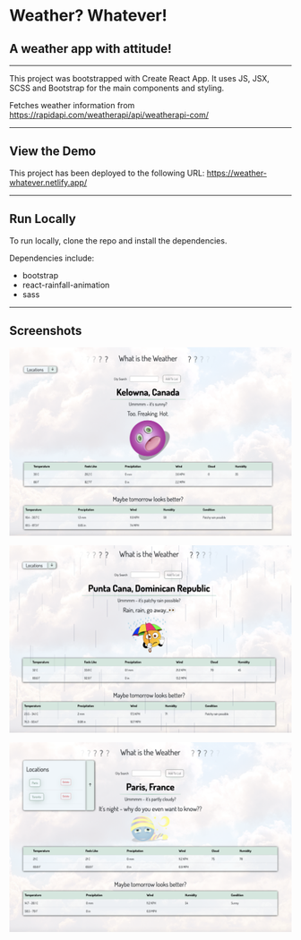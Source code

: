 # Weather? Whatever!

## A weather app with attitude!
---

This project was bootstrapped with Create React App. It uses JS, JSX, SCSS and Bootstrap for the main components and styling.

Fetches weather information from https://rapidapi.com/weatherapi/api/weatherapi-com/

---


## View the Demo

This project has been deployed to the following URL: 
https://weather-whatever.netlify.app/

---

## Run Locally

To run locally, clone the repo and install the dependencies.

Dependencies include:

- bootstrap
- react-rainfall-animation
- sass

---

## Screenshots

![Weather Whatever Screenshot 1](https://github.com/NadyaCodes/weather-whatever-js/blob/a63c9653f7d229ebfeb487efeda6d65085fc5239/docs/weather-whatever-screenshot-1.png?raw=true)

![Weather Whatever Screenshot 2](https://github.com/NadyaCodes/weather-whatever-js/blob/a63c9653f7d229ebfeb487efeda6d65085fc5239/docs/weather-whatever-screenshot-2.png?raw=true)

![Weather Whatever Screenshot 3](https://github.com/NadyaCodes/weather-whatever-js/blob/a63c9653f7d229ebfeb487efeda6d65085fc5239/docs/weather-whatever-screenshot-3.png?raw=true)
